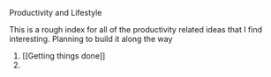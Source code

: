 
Productivity and Lifestyle

This is a rough index for all of the productivity related ideas that I find interesting. Planning to build it along the way

1. [[Getting things done]]
2. 